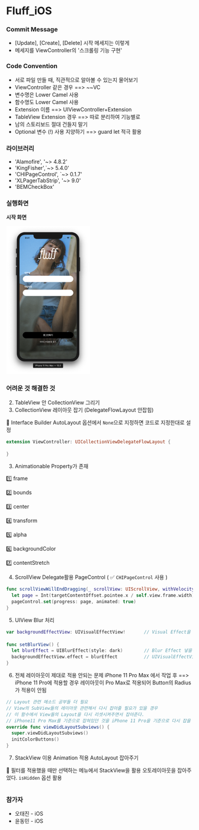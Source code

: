# Fluff_iOS



### Commit Message

- [Update], [Create], [Delete] 시작 메세지는 이렇게
- 메세지를 ViewController의 '스크롤링 기능 구현'





### Code Convention

* 서로 파일 만들 때, 직관적으로 알아볼 수 있는지 물어보기
* ViewController 같은 경우 ==> ~~VC
* 변수명은 Lower Camel 사용 
* 함수명도 Lower Camel 사용
* Extension 이름 ==> UIViewController+Extension
* TableView Extension 경우 ==> 따로 분리하여 기능별로
* 남의 스토리보드 절대 건들지 말기
* Optional 변수 (!) 사용 지양하기 ==> guard let 적극 활용





### 라이브러리

- 'Alamofire', '~> 4.8.2'
- 'KingFisher',`~> 5.4.0'
- 'CHIPageControl', `~> 0.1.7'
- 'XLPagerTabStrip', '~> 9.0'
- 'BEMCheckBox'



### 실행화면



**시작 화면**

<img src="./images/login.png" height="400px"/>







### 어려운 것 해결한 것

2. TableView 안 CollectionView 그리기
4. CollectionView 레이아웃 잡기 (DelegateFlowLayout 안잡힘)

🔵 Interface Builder AutoLayout 옵션에서 `None`으로 지정하면 코드로 지정한대로 설정

```swift
extension ViewController: UICollectionViewDelegateFlowLayout {
  
}
```



3. Animationable Property가 존재

1️⃣ frame

2️⃣ bounds

3️⃣ center

4️⃣ transform

5️⃣ alpha

6️⃣ backgroundColor

7️⃣ contentStretch



4. ScrollView Delegate활용 PageControl ( ✅ `CHIPageControl` 사용 )

```swift
func scrollViewWillEndDragging(_ scrollView: UIScrollView, withVelocity velocity: CGPoint, targetContentOffset: UnsafeMutablePointer<CGPoint>) {
  let page = Int(targetContentOffset.pointee.x / self.view.frame.width)
  pageControl.set(progress: page, animated: true)
}
```



5. UIView Blur 처리

```swift
var backgroundEffectView: UIVisualEffectView!		// Visual Effect을 넣을 수 있는 View

func setBlurView() {
  let blurEffect = UIBlurEffect(style: dark) 		// Blur Effect 넣을 수 있는 것 생성
  backgroundEffectView.effect = blurEffect			// UIVisualEffectView에 Blur효과 적용
}
```



6. 전체 레이아웃이 제대로 적용 안되는 문제 iPhone 11 Pro Max 에서 작업 후 ==> iPhone 11 Pro에 적용할 경우 레이아웃이 Pro Max로 적용되어 Button의 Radius가 적용이 안됨

```swift
// Layout 관련 메소드 공부들 더 필요
// View의 SubView들의 레이아웃 관련해서 다시 잡아줄 필요가 있을 경우
// 이 함수에서 View들의 Layout을 다시 리셋시켜주면서 잡아준다.
// iPhone11 Pro Max를 기준으로 잡혀있던 것을 iPhone 11 Pro을 기준으로 다시 잡을 수 있게 해준다.
override func viewDidLayoutSubviews() {
  super.viewDidLayoutSubviews()
  initColorButtons()
}
```



7. StackView 이용 Animation 적용 AutoLayout 잡아주기

🔵 필터를 적용했을 때만 선택하는 메뉴에서 StackView을 활용 오토레이아웃을 잡아주었다. `isHidden` 옵션 활용

```

```





### 참가자

* 오태진 - iOS
* 윤동민 - iOS